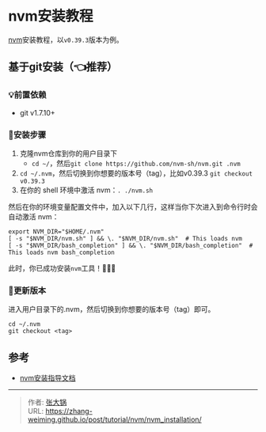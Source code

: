 # nvm安装教程


[nvm](https://github.com/nvm-sh/nvm)安装教程，以`v0.39.3`版本为例。

<!--more-->

## 基于git安装（👈推荐）

### 💡前置依赖
- git v1.7.10+

### 🔨安装步骤

1. 克隆nvm仓库到你的用户目录下
   - `cd ~/`，然后`git clone https://github.com/nvm-sh/nvm.git .nvm`
2. `cd ~/.nvm`，然后切换到你想要的版本号（tag），比如v0.39.3 `git checkout v0.39.3`
3. 在你的 shell 环境中激活 nvm：`. ./nvm.sh`

然后在你的环境变量配置文件中，加入以下几行，这样当你下次进入到命令行时会自动激活 nvm：

```shell
export NVM_DIR="$HOME/.nvm"
[ -s "$NVM_DIR/nvm.sh" ] && \. "$NVM_DIR/nvm.sh"  # This loads nvm
[ -s "$NVM_DIR/bash_completion" ] && \. "$NVM_DIR/bash_completion"  # This loads nvm bash_completion
```

此时，你已成功安装`nvm`工具！👏👏👏

### 🚀更新版本

进入用户目录下的.nvm，然后切换到你想要的版本号（tag）即可。

```shell
cd ~/.nvm
git checkout <tag>
```

## 参考

- [nvm安装指导文档](https://github.com/nvm-sh/nvm#git-install)


---

> 作者: [张大锅](https://zhang-weiming.github.io/)  
> URL: https://zhang-weiming.github.io/post/tutorial/nvm/nvm_installation/  

